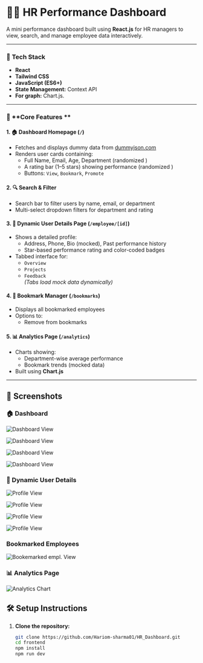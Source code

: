 # 🧑‍💼 HR Performance Dashboard

A mini performance dashboard built using **React.js** for HR managers to view, search, and manage employee data interactively.

---

### 🔧 **Tech Stack**

- **React**
- **Tailwind CSS**
- **JavaScript (ES6+)**
- **State Management:** Context API
- **For graph:** Chart.js.

---
### 🎯 **Core Features **

#### 1. 🏠 Dashboard Homepage (`/`)

- Fetches and displays dummy data from [dummyjson.com](https://dummyjson.com/users?limit=20)
- Renders user cards containing:
  - Full Name, Email, Age, Department (randomized )
  - A rating bar (1–5 stars) showing performance (randomized )
  - Buttons: `View`, `Bookmark`, `Promote`

#### 2. 🔍 Search & Filter

- Search bar to filter users by name, email, or department
- Multi-select dropdown filters for department and rating

#### 3. 👤 Dynamic User Details Page (`/employee/[id]`)

- Shows a detailed profile:
  - Address, Phone, Bio (mocked), Past performance history
  - Star-based performance rating and color-coded badges
- Tabbed interface for:
  - `Overview`
  - `Projects`
  - `Feedback`  
  *(Tabs load mock data dynamically)*

#### 4. 📌 Bookmark Manager (`/bookmarks`)

- Displays all bookmarked employees
- Options to:
  - Remove from bookmarks

#### 5. 📊 Analytics Page (`/analytics`)

- Charts showing:
  - Department-wise average performance
  - Bookmark trends (mocked data)
- Built using **Chart.js**
---

## 📸 Screenshots

### 🏠 Dashboard

![Dashboard View](https://github.com/Hariom-sharma01/HR_Dashboard/blob/main/images/Dashboard.png)

![Dashboard View](https://github.com/Hariom-sharma01/HR_Dashboard/blob/main/images/Dashboard1.png)

![Dashboard View](https://github.com/Hariom-sharma01/HR_Dashboard/blob/main/images/Dashboard2.png)

![Dashboard View](https://github.com/Hariom-sharma01/HR_Dashboard/blob/main/images/Dashboard3.png)

### 👤 Dynamic User Details
![Profile View](https://github.com/Hariom-sharma01/HR_Dashboard/blob/main/images/profileDetails.png)

![Profile View](https://github.com/Hariom-sharma01/HR_Dashboard/blob/main/images/profileDetails1.png)

![Profile View](https://github.com/Hariom-sharma01/HR_Dashboard/blob/main/images/profileDetails2.png)

![Profile View](https://github.com/Hariom-sharma01/HR_Dashboard/blob/main/images/profileDetails3.png)

### Bookmarked Employees
![Bookemarked empl. View](https://github.com/Hariom-sharma01/HR_Dashboard/blob/main/images/Bookmarks.png)

### 📊 Analytics Page

![Analytics Chart](https://github.com/Hariom-sharma01/HR_Dashboard/blob/main/images/Analytics.png)

## 🛠️ **Setup Instructions**

1. **Clone the repository:**
   ```bash
   git clone https://github.com/Hariom-sharma01/HR_Dashboard.git
   cd frontend
   npm install
   npm run dev